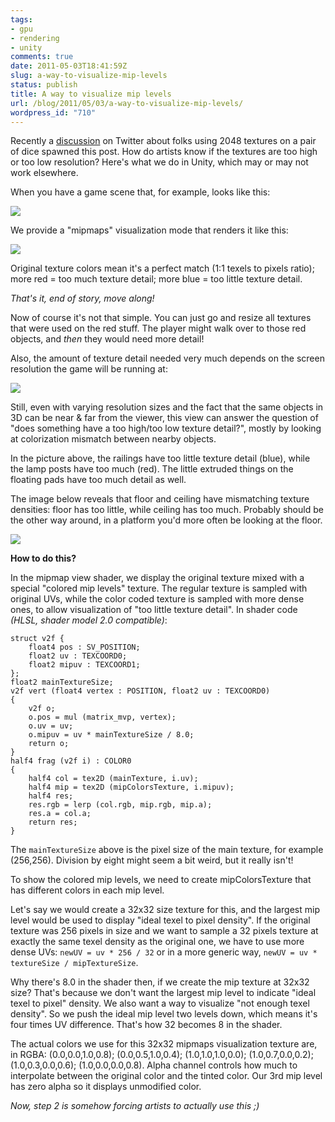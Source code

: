 ```yaml
---
tags:
- gpu
- rendering
- unity
comments: true
date: 2011-05-03T18:41:59Z
slug: a-way-to-visualize-mip-levels
status: publish
title: A way to visualize mip levels
url: /blog/2011/05/03/a-way-to-visualize-mip-levels/
wordpress_id: "710"
---
```


Recently a [discussion](http://twitter.com/#!/aras_p/status/63538509952200705) on Twitter about folks using 2048 textures on a pair of dice spawned this post. How do artists know if the textures are too high or too low resolution? Here's what we do in Unity, which may or may not work elsewhere.

When you have a game scene that, for example, looks like this:

[![](http://aras-p.info/blog/wp-content/uploads/2011/05/BootcampNormal-500x283.jpg)](http://aras-p.info/blog/wp-content/uploads/2011/05/BootcampNormal.jpg)

We provide a "mipmaps" visualization mode that renders it like this:

[![](http://aras-p.info/blog/wp-content/uploads/2011/05/BootcampMips-500x283.jpg)](http://aras-p.info/blog/wp-content/uploads/2011/05/BootcampMips.jpg)

Original texture colors mean it's a perfect match (1:1 texels to pixels ratio); more red = too much texture detail; more blue = too little texture detail.

_That's it, end of story, move along!_

Now of course it's not that simple. You can just go and resize all textures that were used on the red stuff. The player might walk over to those red objects, and _then_ they would need more detail!

Also, the amount of texture detail needed very much depends on the screen resolution the game will be running at:

[![](http://aras-p.info/blog/wp-content/uploads/2011/05/PlatformerSizes-500x190.jpg)](http://aras-p.info/blog/wp-content/uploads/2011/05/PlatformerSizes.jpg)

Still, even with varying resolution sizes and the fact that the same objects in 3D can be near & far from the viewer, this view can answer the question of "does something have a too high/too low texture detail?", mostly by looking at colorization mismatch between nearby objects.

In the picture above, the railings have too little texture detail (blue), while the lamp posts have too much (red). The little extruded things on the floating pads have too much detail as well.

The image below reveals that floor and ceiling have mismatching texture densities: floor has too little, while ceiling has too much. Probably should be the other way around, in a platform you'd more often be looking at the floor.

[![](http://aras-p.info/blog/wp-content/uploads/2011/05/FloorCeiling1-500x318.jpg)](http://aras-p.info/blog/wp-content/uploads/2011/05/FloorCeiling1.jpg)

**How to do this?**

In the mipmap view shader, we display the original texture mixed with a special "colored mip levels" texture. The regular texture is sampled with original UVs, while the color coded texture is sampled with more dense ones, to allow visualization of "too little texture detail". In shader code _(HLSL, shader model 2.0 compatible)_:


```
struct v2f {
    float4 pos : SV_POSITION;
    float2 uv : TEXCOORD0;
    float2 mipuv : TEXCOORD1;
};
float2 mainTextureSize;
v2f vert (float4 vertex : POSITION, float2 uv : TEXCOORD0)
{
    v2f o;
    o.pos = mul (matrix_mvp, vertex);
    o.uv = uv;
    o.mipuv = uv * mainTextureSize / 8.0;
    return o;
}
half4 frag (v2f i) : COLOR0
{
    half4 col = tex2D (mainTexture, i.uv);
    half4 mip = tex2D (mipColorsTexture, i.mipuv);
    half4 res;
    res.rgb = lerp (col.rgb, mip.rgb, mip.a);
    res.a = col.a;
    return res;    
}
```

The `mainTextureSize` above is the pixel size of the main texture, for example (256,256). Division by eight might seem a bit weird, but it really isn't!

To show the colored mip levels, we need to create mipColorsTexture that has different colors in each mip level.

Let's say we would create a 32x32 size texture for this, and the largest mip level would be used to display "ideal texel to pixel density". If the original texture was 256 pixels in size and we want to sample a 32 pixels texture at exactly the same texel density as the original one, we have to use more dense UVs: `newUV = uv * 256 / 32` or in a more generic way, `newUV = uv * textureSize / mipTextureSize`.

Why there's 8.0 in the shader then, if we create the mip texture at 32x32 size? That's because we don't want the largest mip level to indicate "ideal texel to pixel" density. We also want a way to visualize "not enough texel density". So we push the ideal mip level two levels down, which means it's four times UV difference. That's how 32 becomes 8 in the shader.

The actual colors we use for this 32x32 mipmaps visualization texture are, in RGBA: (0.0,0.0,1.0,0.8); (0.0,0.5,1.0,0.4); (1.0,1.0,1.0,0.0); (1.0,0.7,0.0,0.2); (1.0,0.3,0.0,0.6); (1.0,0.0,0.0,0.8). Alpha channel controls how much to interpolate between the original color and the tinted color. Our 3rd mip level has zero alpha so it displays unmodified color.

_Now, step 2 is somehow forcing artists to actually use this ;)_
